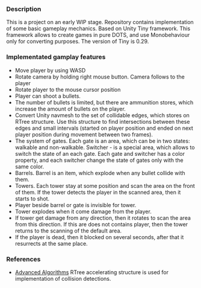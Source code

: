 ### Description

This is a project on an early WIP stage. Repository contains implementation of some basic gameplay mechanics. Based on Unity Tiny framework. This framework allows to create games in pure DOTS, and use Monobehaviour only for converting purposes. The version of Tiny is 0.29.

### Implementated gamplay features

* Move player by using WASD
* Rotate camera by holding right mouse button. Camera follows to the player
* Rotate player to the mouse cursor position
* Player can shoot a bullets.
* The number of bullets is limited, but there are ammunition stores, which increase the amount of bullets on the player.
* Convert Unity navmesh to the set of collidable edges, which stores on RTree structure. Use this structure to find intersections between these edges and small intervals (started on player position and ended on next player position during movement between two frames).
* The system of gates. Each gate is an area, which can be in two states: walkable and non-walkable. Switcher - is a special area, which allows to switch the state of an each gate. Each gate and switcher has a color property, and each switcher change the state of gates only with the same color.
* Barrels. Barrel is an item, which explode when any bullet collide with them.
* Towers. Each tower stay at some position and scan the area on the front of them. If the tower detects the player in the scanned area, then it starts to shot.
* Player beside barrel or gate is invisible for tower.
* Tower explodes when it come damage from the player.
* If tower get damage from any direction, then it rotates to scan the area from this direction. If this are does not contains player, then the tower returns to the scanning of the default area.
* If the player is dead, then it blocked on several seconds, after that it resurrects at the same place.


### References

* [Advanced Algorithms](https://github.com/justcoding121/Advanced-Algorithms) RTree accelerating structure is used for implementation of collision detections.